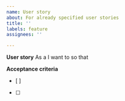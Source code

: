 ```yaml
---
name: User story
about: For already specified user stories
title: ''
labels: feature
assignees: ''

---
```


**User story**
As a 
I want to 
so that 

**Acceptance criteria**
- [ ]
- [ ]

